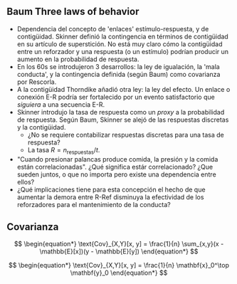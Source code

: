 

## Baum Three laws of behavior

- Dependencia del concepto de 'enlaces' estímulo-respuesta, y de contigüidad. Skinner definió la contingencia en términos de contigüidad en su artículo de superstición. No está muy claro cómo la contigüidad entre un reforzador y una respuesta (o un estímulo) podrían producir un aumento en la probabilidad de respuesta.
- En los 60s se introdujeron 3 desarrollos: la ley de igualación, la 'mala conducta', y la contingencia definida (según Baum) como covarianza por Rescorla. 
- A la contigüidad Thorndike añadió otra ley: la ley del efecto. Un enlace o conexión E-R podría ser fortalecido por un evento satisfactorio que *siguiera* a una secuencia E-R.
- Skinner introdujo la tasa de respuesta como un *proxy* a la probabilidad de respuesta. Según Baum, Skinner se alejó de las respuestas discretas y la contigüidad. 
  - ¿No se requiere contabilizar respuestas discretas para una tasa de respuesta?
  - La tasa $R = n_{\text{respuestas}}/t$.
- "Cuando presionar palancas produce comida, la presión y la comida están correlacionadas". ¿Qué significa estár correlacionado? ¿Que sueden juntos, o que no importa pero existe una dependencia entre ellos?
- ¿Qué implicaciones tiene para esta concepción el hecho de que aumentar la demora entre R-Ref disminuya la efectividad de los reforzadores para el mantenimiento de la conducta?

## Covarianza

$$
\begin{equation*}
  \text{Cov}_{X,Y}[x, y] = \frac{1}{n} \sum_{x,y}(x - \mathbb{E}[x])(y - \mathbb{E}[y])
\end{equation*}
$$

$$
\begin{equation*}
  \text{Cov}_{X,Y}[x, y] = \frac{1}{n} \mathbf{x}_0^\top \mathbf{y}_0
\end{equation*}
$$